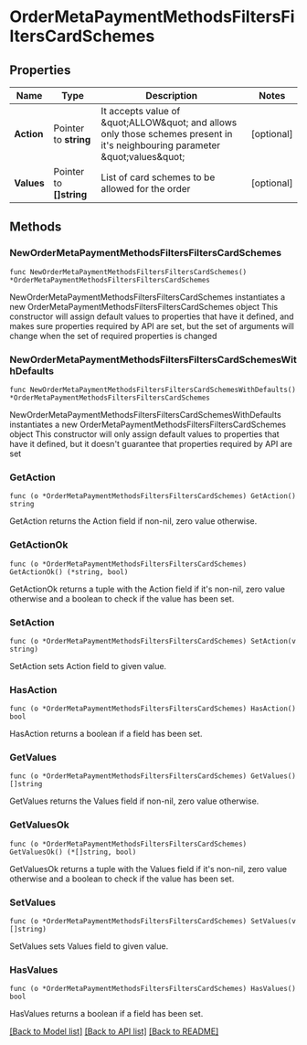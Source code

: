 # OrderMetaPaymentMethodsFiltersFiltersCardSchemes

## Properties

Name | Type | Description | Notes
------------ | ------------- | ------------- | -------------
**Action** | Pointer to **string** | It accepts value of \&quot;ALLOW\&quot; and allows only those schemes present in it&#39;s neighbouring parameter \&quot;values\&quot; | [optional] 
**Values** | Pointer to **[]string** | List of card schemes to be allowed for the order | [optional] 

## Methods

### NewOrderMetaPaymentMethodsFiltersFiltersCardSchemes

`func NewOrderMetaPaymentMethodsFiltersFiltersCardSchemes() *OrderMetaPaymentMethodsFiltersFiltersCardSchemes`

NewOrderMetaPaymentMethodsFiltersFiltersCardSchemes instantiates a new OrderMetaPaymentMethodsFiltersFiltersCardSchemes object
This constructor will assign default values to properties that have it defined,
and makes sure properties required by API are set, but the set of arguments
will change when the set of required properties is changed

### NewOrderMetaPaymentMethodsFiltersFiltersCardSchemesWithDefaults

`func NewOrderMetaPaymentMethodsFiltersFiltersCardSchemesWithDefaults() *OrderMetaPaymentMethodsFiltersFiltersCardSchemes`

NewOrderMetaPaymentMethodsFiltersFiltersCardSchemesWithDefaults instantiates a new OrderMetaPaymentMethodsFiltersFiltersCardSchemes object
This constructor will only assign default values to properties that have it defined,
but it doesn't guarantee that properties required by API are set

### GetAction

`func (o *OrderMetaPaymentMethodsFiltersFiltersCardSchemes) GetAction() string`

GetAction returns the Action field if non-nil, zero value otherwise.

### GetActionOk

`func (o *OrderMetaPaymentMethodsFiltersFiltersCardSchemes) GetActionOk() (*string, bool)`

GetActionOk returns a tuple with the Action field if it's non-nil, zero value otherwise
and a boolean to check if the value has been set.

### SetAction

`func (o *OrderMetaPaymentMethodsFiltersFiltersCardSchemes) SetAction(v string)`

SetAction sets Action field to given value.

### HasAction

`func (o *OrderMetaPaymentMethodsFiltersFiltersCardSchemes) HasAction() bool`

HasAction returns a boolean if a field has been set.

### GetValues

`func (o *OrderMetaPaymentMethodsFiltersFiltersCardSchemes) GetValues() []string`

GetValues returns the Values field if non-nil, zero value otherwise.

### GetValuesOk

`func (o *OrderMetaPaymentMethodsFiltersFiltersCardSchemes) GetValuesOk() (*[]string, bool)`

GetValuesOk returns a tuple with the Values field if it's non-nil, zero value otherwise
and a boolean to check if the value has been set.

### SetValues

`func (o *OrderMetaPaymentMethodsFiltersFiltersCardSchemes) SetValues(v []string)`

SetValues sets Values field to given value.

### HasValues

`func (o *OrderMetaPaymentMethodsFiltersFiltersCardSchemes) HasValues() bool`

HasValues returns a boolean if a field has been set.


[[Back to Model list]](../README.md#documentation-for-models) [[Back to API list]](../README.md#documentation-for-api-endpoints) [[Back to README]](../README.md)


